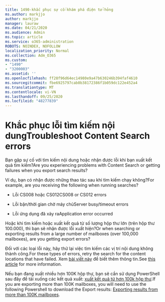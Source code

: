 ```yaml
---
title: 1490-khắc phục sự cố-khám phá điện tử-hỏng
ms.author: markjjo
author: markjjo
manager: lauraw
ms.date: 04/21/2020
ms.audience: Admin
ms.topic: article
ms.service: o365-administration
ROBOTS: NOINDEX, NOFOLLOW
localization_priority: Normal
ms.collection: Adm_O365
ms.custom:
- "1490"
- "3200003"
ms.assetid: ''
ms.openlocfilehash: ff28f96d64ec14980e9a47b630246b394faf4610
ms.sourcegitcommit: fbe6925797cab0b38172386f1b059dc122e452a4
ms.translationtype: MT
ms.contentlocale: vi-VN
ms.lasthandoff: 09/25/2020
ms.locfileid: "48277839"
---
```

# <a name="troubleshoot-content-search-errors"></a><span data-ttu-id="43243-102">Khắc phục lỗi tìm kiếm nội dung</span><span class="sxs-lookup"><span data-stu-id="43243-102">Troubleshoot Content Search errors</span></span>

<span data-ttu-id="43243-103">Bạn gặp sự cố với tìm kiếm nội dung hoặc nhận được lỗi khi bạn xuất kết quả tìm kiếm?</span><span class="sxs-lookup"><span data-stu-id="43243-103">Are you experiencing problems with Content Search or getting failures when you export search results?</span></span>

<span data-ttu-id="43243-104">Ví dụ, bạn có nhận được những thao tác sau khi tìm kiếm chạy không?</span><span class="sxs-lookup"><span data-stu-id="43243-104">For example, are you receiving the following when running searches?</span></span>

- <span data-ttu-id="43243-105">Lỗi CS008 hoặc CS012</span><span class="sxs-lookup"><span data-stu-id="43243-105">CS008 or CS012 errors</span></span>

- <span data-ttu-id="43243-106">Lỗi bận/thời gian chờ máy chủ</span><span class="sxs-lookup"><span data-stu-id="43243-106">Server busy/timeout errors</span></span>

- <span data-ttu-id="43243-107">Lỗi ứng dụng đã xảy ra</span><span class="sxs-lookup"><span data-stu-id="43243-107">Application error occurred</span></span>

<span data-ttu-id="43243-108">Hoặc khi tìm kiếm hoặc xuất kết quả từ số lượng hộp thư lớn (trên hộp thư 100.000), thì bạn sẽ nhận được lỗi xuất hiện?</span><span class="sxs-lookup"><span data-stu-id="43243-108">Or when searching or exporting results from a large number of mailboxes (over 100,000 mailboxes), are you getting export errors?</span></span>

<span data-ttu-id="43243-109">Đối với các loại lỗi này, hãy thử lại việc tìm kiếm các vị trí nội dung không thành công.</span><span class="sxs-lookup"><span data-stu-id="43243-109">For these types of errors, retry the search for the content locations that have failed.</span></span> <span data-ttu-id="43243-110">Xem  [bài viết này](https://docs.microsoft.com/microsoft-365/compliance/retry-failed-content-search) để biết thêm thông tin.</span><span class="sxs-lookup"><span data-stu-id="43243-110">See  [this article](https://docs.microsoft.com/microsoft-365/compliance/retry-failed-content-search) for more information.</span></span>

<span data-ttu-id="43243-111">Nếu bạn đang xuất nhiều hơn 100K hộp thư, bạn sẽ cần sử dụng PowerShell sau đây để tải xuống các kết quả xuất:  [xuất kết quả từ hơn 100k hộp thư](https://docs.microsoft.com/microsoft-365/compliance/export-search-results?view=o365-worldwide%23exporting-results-from-more-than-100000-mailboxes).</span><span class="sxs-lookup"><span data-stu-id="43243-111">If you are exporting more than 100K mailboxes, you will need to use the following Powershell to download the Export results:  [Exporting results from more than 100K mailboxes](https://docs.microsoft.com/microsoft-365/compliance/export-search-results?view=o365-worldwide%23exporting-results-from-more-than-100000-mailboxes).</span></span>
